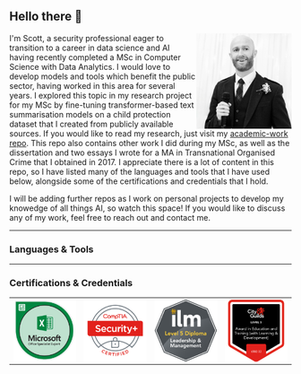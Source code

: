 ## Hello there 👋

<!--- Introduction --->
<div>
  <img align="right" src="https://github.com/sc6156/sc6156/blob/main/Images/profile.jpg" alt="Scott Profile Picture" width="170"/>
  <div align="left">
    <p align="left">I'm Scott, a security professional eager to transition to a career in data science and AI having recently completed a MSc in Computer Science with Data Analytics. I 
      would love to develop models and tools which benefit the public sector, having worked in this area for several years. I explored this topic in my research project for my MSc by 
      fine-tuning transformer-based text summarisation models on a child protection dataset that I created from publicly available sources. If you would like to read my research, just 
      visit my <a href="https://github.com/sc6156/academic-work/tree/main"> academic-work repo</a>. This repo also contains other work I did during my MSc, as well as the 
      dissertation and two essays I wrote for a MA in Transnational Organised Crime that I obtained in 2017. I appreciate there is a lot of content in this repo, so I have listed many of the 
      languages and tools that I have used below, alongside some of the certifications and credentials that I hold.</p> 
  </div>
</div>

<p>I will be adding further repos as I work on personal projects to develop my knowedge of all things AI, so watch this space! If you would like to discuss any of my work, feel free to reach out and contact me.</p>

---
### Languages & Tools


---
### Certifications & Credentials
<table>
  <tr>
    <td><img align="right" src="https://github.com/sc6156/sc6156/blob/main/Images/MOS_Excel_Expert_368x368.png" alt="MS Excel Expert Certification Badge"/></td>
    <td><img align="right" src="https://github.com/sc6156/sc6156/blob/main/Images/CompTIA_Security_368x368.png" alt="CompTIA Security Plus Certification Badge"/></td>
    <td><img align="right" src="https://github.com/sc6156/sc6156/blob/main/Images/ilm_dip_l&m_368x368.png" alt="ILM Leadership and Management Level 5 Diploma Certification Badge"/></td>
    <td><img align="right" src="https://github.com/sc6156/sc6156/blob/main/Images/AET_368x368.png" alt="Level 3 Award in Education and Training Certification Badge"/></td>
  </tr>
</table>
